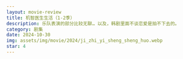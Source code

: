 ```yaml
---
layout: movie-review
title: 机智医生生活（1-2季）
description: 乐队表演的部分比较无聊… 以及，韩剧里面不谈恋爱是拍不下去的。
category: 剧集
date: 2024-10-30
img: assets/img/movie/2024/ji_zhi_yi_sheng_sheng_huo.webp
star: 4
---
```

